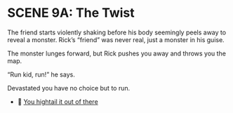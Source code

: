 # SCENE 9A: The Twist

The friend starts violently shaking before his body seemingly peels away to reveal a monster. Rick’s “friend” was never real, just a monster in his guise.

The monster lunges forward, but Rick pushes you away and throws you the map.

“Run kid, run!” he says.

Devastated you have no choice but to run.



- 👟 [You hightail it out of there](./scene10a.md)
